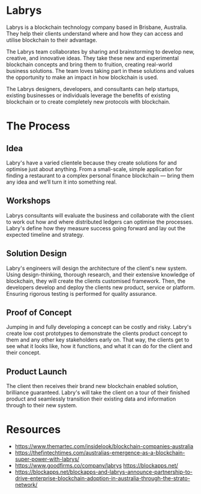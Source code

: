 #  Labrys

Labrys is a blockchain technology company based in Brisbane, Australia. They help their clients understand where and how they can access and utilise blockchain to their advantage.
 
The Labrys team collaborates by sharing and brainstorming to develop new, creative, and innovative ideas. They take these new and experimental blockchain concepts and bring them to fruition, creating real-world business solutions. The  team loves taking part in these solutions and values the opportunity to make an impact in how blockchain is used.
 
The Labrys designers, developers, and consultants can help startups, existing businesses or individuals leverage the benefits of existing blockchain or to create completely new protocols with blockchain.

# The Process
## Idea
Labry's have a varied clientele because they create solutions for and optimise just about anything. From a small-scale, simple application for finding a restaurant to a complex personal finance blockchain — bring them any idea and we’ll turn it into something real.

## Workshops
Labrys consultants will evaluate the business and collaborate with the client to work out how and where distributed ledgers can optimise the processes. Labry's define how they measure success going forward and lay out the expected timeline and strategy.

## Solution Design
Labry's engineers will design the architecture of the client's new system. Using design-thinking, thorough research, and their extensive knowledge of blockchain, they will create the clients customised framework. Then, the developers develop and deploy the clients new product, service or platform. Ensuring rigorous testing is performed for quality assurance.

## Proof of Concept
Jumping in and fully developing a concept can be costly and risky. Labry's create low cost prototypes to demonstrate the clients product concept to them and any other key stakeholders early on. That way, the clients get to see what it looks like, how it functions, and what it can do for the client and their concept.

## Product Launch
The client then receives their brand new blockchain enabled solution, brilliance guaranteed. Labry's will take the client on a tour of their finished product and seamlessly transition their existing data and information through to their new system.


# Resources
- https://www.themartec.com/insidelook/blockchain-companies-australia
- https://thefintechtimes.com/australias-emergence-as-a-blockchain-super-power-with-labrys/
- https://www.goodfirms.co/company/labrys
https://blockapps.net/
- https://blockapps.net/blockapps-and-labrys-announce-partnership-to-drive-enterprise-blockchain-adoption-in-australia-through-the-strato-network/